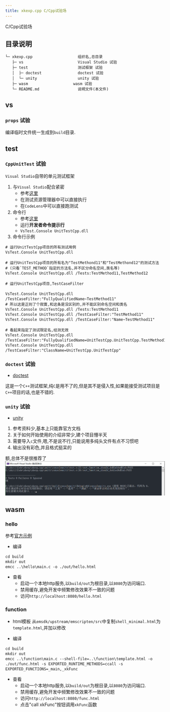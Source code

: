 ```yaml
---
title: xkexp.cpp C/Cpp试验场
---
```


C/Cpp试验场

## 目录说明
```
└─ xkexp.cpp                    组织名,总目录
   ├─ vs                        Visual Studio 试验
   ├─ test                      测试框架 试验
   │  ├─ doctest                doctest 试验
   │  └─ unity                  unity 试验
   ├─ wasm					  wasm 试验
   └─ README.md                 说明文件(本文件)
```


## vs

### `props` 试验
编译临时文件统一生成到`build`目录.

## test

### `CppUnitTest` 试验
`Visual Studio`自带的单元测试框架

1. 与`Visual Studio`配合紧密
   - 参考[这里](https://docs.microsoft.com/zh-cn/visualstudio/test/writing-unit-tests-for-c-cpp)
   - 在测试资源管理器中可以直接执行
   - 在`CodeLens`中可以直接跑测试
2. 命令行
   - 参考[这里](https://docs.microsoft.com/zh-cn/visualstudio/test/vstest-console-option)
   - 运行**开发者命令提示行**
   - `VsTest.Console UnitTestCpp.dll`
3. 命令行示例
```shell
# 运行UnitTestCpp项目的所有测试用例
VsTest.Console UnitTestCpp.dll

# 运行UnitTestCpp项目的所有名为"TestMethond11"和"TestMethond12"的测试方法
# (只看`TEST_METHOD`指定的方法名,并不区分命名空间,类名等)
VsTest.Console UnitTestCpp.dll /Tests:TestMethod11,TestMethod12

# 运行UnitTestCpp项目,TestCaseFilter

VsTest.Console UnitTestCpp.dll /TestCaseFilter:"FullyQualifiedName~TestMethod11"
# 所以这是正则了个寂寞,和这条是没区别的,并不能区别命名空间和类名
VsTest.Console UnitTestCpp.dll /Tests:TestMethod11
VsTest.Console UnitTestCpp.dll /TestCaseFilter:"TestMethod11"
VsTest.Console UnitTestCpp.dll /TestCaseFilter:"Name~TestMethod11"

# 看起来指定了测试限定名,经测无效
VsTest.Console UnitTestCpp.dll /TestCaseFilter:"FullyQualifiedName=UnitTestCpp.UnitTestCpp.TestMethod11"
VsTest.Console UnitTestCpp.dll /TestCaseFilter:"ClassName=UnitTestCpp.UnitTestCpp"
```

### `doctest` 试验
- [doctest](https://github.com/doctest/doctest)

这是一个`C++`测试框架,纯`C`是用不了的,但是其不是侵入性,如果能接受测试项目是`C++`项目的话,也是不错的.

### `unity` 试验
- [unity](https://github.com/ThrowTheSwitch/Unity)

1. 参考资料少,基本上只能靠官方文档
2. 关于如何开始使用的介绍非常少,建个项目懵半天
3. 需要导入`c`文件,嗯,不是说不行,只能说用多纯头文件有点不习惯吧
4. 输出没有彩色,并且格式挺呆的

额,总体不是很推荐了
![](assets/images/2022-01-31-13-05-16.png)

## wasm

### hello
参考[官方示例](https://emscripten.org/docs/getting_started/Tutorial.html)

- 编译
```shell
cd build
mkdir out
emcc ..\hello\main.c -o ./out/hello.html
```

- 查看
	- 启动一个本地http服务,以`build/out`为根目录,以`8080`为访问端口.
	- 禁用缓存,避免开发中频繁修改效果不一致的问题
	- 访问`http://localhost:8080/hello.html`

### function
- html模板
从`emsdk/upstream/emscripten/src`中复制`shell_minimal.html`为`template.html`,并加以修改

- 编译
```shell
cd build
mkdir out
emcc ..\function\main.c --shell-file=..\function\template.html -o ./out/func.html -s EXPORTED_RUNTIME_METHODS=ccall -s EXPORTED_FUNCTIONS=_main,_xkFunc
```

- 查看
	- 启动一个本地http服务,以`build/out`为根目录,以`8080`为访问端口.
	- 禁用缓存,避免开发中频繁修改效果不一致的问题
	- 访问`http://localhost:8080/func.html`
	- 点击"call xkFunc"按钮调用`xkFunc`函数
